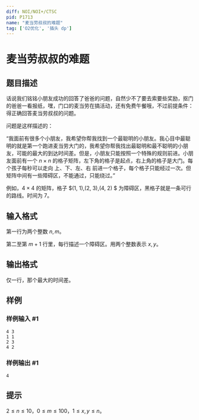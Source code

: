 ```yaml
---
diff: NOI/NOI+/CTSC
pid: P1713
name: "麦当劳叔叔的难题"
tag: ['O2优化', '插头 dp']
---
```

# 麦当劳叔叔的难题
## 题目描述

话说我们铭铭小朋友成功的回答了爸爸的问题，自然少不了要去索要些奖励，抠门的爸爸一看报纸，嘿，门口的麦当劳在搞活动，还有免费午餐哦，不过前提条件：得正确回答麦当劳叔叔的问题。

问题是这样描述的：

“我面前有很多个小朋友，我希望你帮我找到一个最聪明的小朋友。我心目中最聪明的就是第一个跑进麦当劳大门的，我希望你帮我找出最聪明和最不聪明的小朋友，可能的最大的到达时间差。但是，小朋友只能按照一个特殊的规则前进。小朋友面前有一个 $n\times n$ 的格子矩阵，左下角的格子是起点，右上角的格子是大门。每个孩子每秒可以走向 上、下、左、右 前进一个格子，每个格子只能经过一次。但矩阵中间有一些障碍区，不能通过，只能绕过。”

例如，$4\times 4$ 的矩阵，格子 $(1, 1),(2, 3),(4, 2) $ 为障碍区，黑格子就是一条可行的路线。时间为 $7$。

## 输入格式

第一行为两个整数 $n, m$。

第二至第 $m+1$ 行里，每行描述一个障碍区。用两个整数表示 $x, y$。

## 输出格式

仅一行，那个最大的时间差。

## 样例

### 样例输入 #1
```
4 3
1 1
2 3
4 2

```
### 样例输出 #1
```
4
```
## 提示

$2\le n\le 10$，$0\le m\le 100$，$1\leq x,y\leq n$。
